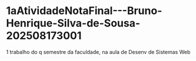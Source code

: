 # 1aAtividadeNotaFinal---Bruno-Henrique-Silva-de-Sousa-202508173001
1 trabalho do q semestre da faculdade, na aula de Desenv de Sistemas Web
